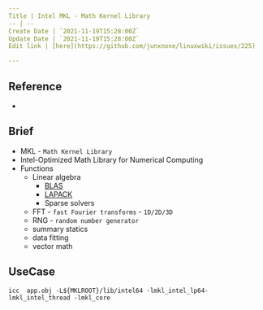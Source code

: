 ```yaml
---
Title | Intel MKL - Math Kernel Library
-- | --
Create Date | `2021-11-19T15:28:00Z`
Update Date | `2021-11-19T15:28:00Z`
Edit link | [here](https://github.com/junxnone/linuxwiki/issues/225)

---
```

## Reference
- []()

## Brief
- MKL - `Math Kernel Library`
- Intel-Optimized Math Library for Numerical Computing
- Functions
  - Linear algebra 
    - [BLAS](https://github.com/junxnone/tech-io/issues/1023) 
    - [LAPACK](https://github.com/junxnone/tech-io/issues/1024)
    - Sparse solvers
  - FFT - `fast Fourier transforms` - `1D/2D/3D`
  - RNG - `random number generator`
  - summary statics
  - data fitting
  - vector math

## UseCase
```
icc  app.obj -L${MKLROOT}/lib/intel64 -lmkl_intel_lp64-lmkl_intel_thread -lmkl_core
```
